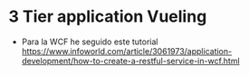 # 3 Tier application Vueling

* Para la WCF he seguido este tutorial https://www.infoworld.com/article/3061973/application-development/how-to-create-a-restful-service-in-wcf.html